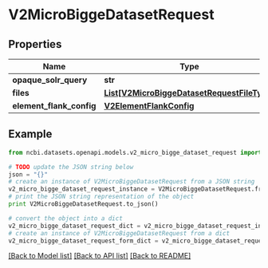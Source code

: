 # V2MicroBiggeDatasetRequest


## Properties

Name | Type | Description | Notes
------------ | ------------- | ------------- | -------------
**opaque_solr_query** | **str** |  | [optional] 
**files** | [**List[V2MicroBiggeDatasetRequestFileType]**](V2MicroBiggeDatasetRequestFileType.md) |  | [optional] 
**element_flank_config** | [**V2ElementFlankConfig**](V2ElementFlankConfig.md) |  | [optional] 

## Example

```python
from ncbi.datasets.openapi.models.v2_micro_bigge_dataset_request import V2MicroBiggeDatasetRequest

# TODO update the JSON string below
json = "{}"
# create an instance of V2MicroBiggeDatasetRequest from a JSON string
v2_micro_bigge_dataset_request_instance = V2MicroBiggeDatasetRequest.from_json(json)
# print the JSON string representation of the object
print V2MicroBiggeDatasetRequest.to_json()

# convert the object into a dict
v2_micro_bigge_dataset_request_dict = v2_micro_bigge_dataset_request_instance.to_dict()
# create an instance of V2MicroBiggeDatasetRequest from a dict
v2_micro_bigge_dataset_request_form_dict = v2_micro_bigge_dataset_request.from_dict(v2_micro_bigge_dataset_request_dict)
```
[[Back to Model list]](../README.md#documentation-for-models) [[Back to API list]](../README.md#documentation-for-api-endpoints) [[Back to README]](../README.md)


